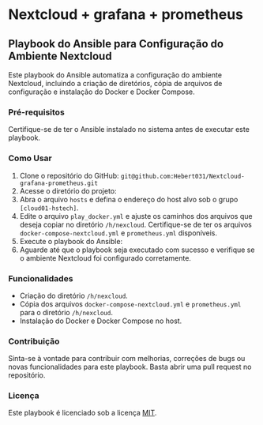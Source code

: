 # Nextcloud + grafana + prometheus
## Playbook do Ansible para Configuração do Ambiente Nextcloud

Este playbook do Ansible automatiza a configuração do ambiente Nextcloud, incluindo a criação de diretórios, cópia de arquivos de configuração e instalação do Docker e Docker Compose.

### Pré-requisitos

Certifique-se de ter o Ansible instalado no sistema antes de executar este playbook.

### Como Usar

1. Clone o repositório do GitHub: `git@github.com:Hebert031/Nextcloud-grafana-prometheus.git`
2. Acesse o diretório do projeto:
3. Abra o arquivo `hosts` e defina o endereço do host alvo sob o grupo `[cloud01-hstech]`.
4. Edite o arquivo `play_docker.yml` e ajuste os caminhos dos arquivos que deseja copiar no diretório `/h/nexcloud`. Certifique-se de ter os arquivos `docker-compose-nextcloud.yml` e `prometheus.yml` disponíveis.
5. Execute o playbook do Ansible: 
6. Aguarde até que o playbook seja executado com sucesso e verifique se o ambiente Nextcloud foi configurado corretamente.

### Funcionalidades

- Criação do diretório `/h/nexcloud`.
- Cópia dos arquivos `docker-compose-nextcloud.yml` e `prometheus.yml` para o diretório `/h/nexcloud`.
- Instalação do Docker e Docker Compose no host.

### Contribuição

Sinta-se à vontade para contribuir com melhorias, correções de bugs ou novas funcionalidades para este playbook. Basta abrir uma pull request no repositório.

### Licença

Este playbook é licenciado sob a licença [MIT](https://opensource.org/licenses/MIT).
